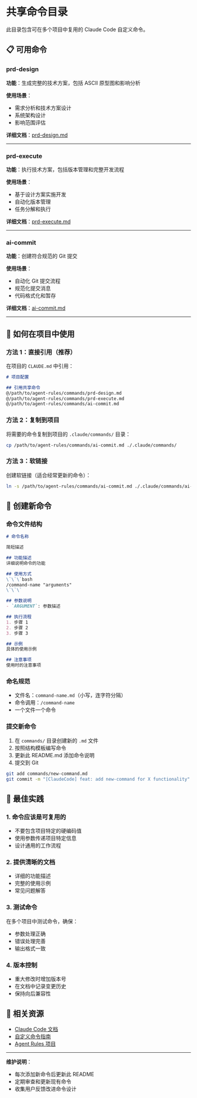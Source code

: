 # 共享命令目录

此目录包含可在多个项目中复用的 Claude Code 自定义命令。

## 📋 可用命令

### prd-design
**功能**：生成完整的技术方案，包括 ASCII 原型图和影响分析

**使用场景**：
- 需求分析和技术方案设计
- 系统架构设计
- 影响范围评估

**详细文档**：[prd-design.md](./prd-design.md)

---

### prd-execute
**功能**：执行技术方案，包括版本管理和完整开发流程

**使用场景**：
- 基于设计方案实施开发
- 自动化版本管理
- 任务分解和执行

**详细文档**：[prd-execute.md](./prd-execute.md)

---

### ai-commit
**功能**：创建符合规范的 Git 提交

**使用场景**：
- 自动化 Git 提交流程
- 规范化提交消息
- 代码格式化和暂存

**详细文档**：[ai-commit.md](./ai-commit.md)

---

## 🔧 如何在项目中使用

### 方法 1：直接引用（推荐）

在项目的 `CLAUDE.md` 中引用：

```markdown
# 项目配置

## 引用共享命令
@/path/to/agent-rules/commands/prd-design.md
@/path/to/agent-rules/commands/prd-execute.md
@/path/to/agent-rules/commands/ai-commit.md
```

### 方法 2：复制到项目

将需要的命令复制到项目的 `.claude/commands/` 目录：

```bash
cp /path/to/agent-rules/commands/ai-commit.md ./.claude/commands/
```

### 方法 3：软链接

创建软链接（适合经常更新的命令）：

```bash
ln -s /path/to/agent-rules/commands/ai-commit.md ./.claude/commands/ai-commit.md
```

## 📝 创建新命令

### 命令文件结构

```markdown
# 命令名称

简短描述

## 功能描述
详细说明命令的功能

## 使用方式
\`\`\`bash
/command-name "arguments"
\`\`\`

## 参数说明
- `ARGUMENT`: 参数描述

## 执行流程
1. 步骤 1
2. 步骤 2
3. 步骤 3

## 示例
具体的使用示例

## 注意事项
使用时的注意事项
```

### 命名规范

- 文件名：`command-name.md`（小写，连字符分隔）
- 命令调用：`/command-name`
- 一个文件一个命令

### 提交新命令

1. 在 `commands/` 目录创建新的 `.md` 文件
2. 按照结构模板编写命令
3. 更新此 README.md 添加命令说明
4. 提交到 Git

```bash
git add commands/new-command.md
git commit -m "[ClaudeCode] feat: add new-command for X functionality"
```

## 🎯 最佳实践

### 1. 命令应该是可复用的
- 不要包含项目特定的硬编码值
- 使用参数传递项目特定信息
- 设计通用的工作流程

### 2. 提供清晰的文档
- 详细的功能描述
- 完整的使用示例
- 常见问题解答

### 3. 测试命令
在多个项目中测试命令，确保：
- 参数处理正确
- 错误处理完善
- 输出格式一致

### 4. 版本控制
- 重大修改时增加版本号
- 在文档中记录变更历史
- 保持向后兼容性

## 🔗 相关资源

- [Claude Code 文档](https://docs.claude.com/en/docs/claude-code)
- [自定义命令指南](https://docs.claude.com/en/docs/claude-code/custom-commands)
- [Agent Rules 项目](../)

---

**维护说明**：
- 每次添加新命令后更新此 README
- 定期审查和更新现有命令
- 收集用户反馈改进命令设计
